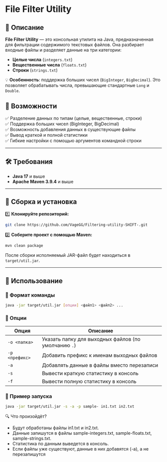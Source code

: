 # File Filter Utility

## 📌 Описание
**File Filter Utility** — это консольная утилита на Java, предназначенная для фильтрации содержимого текстовых файлов. Она разбирает входные файлы и разделяет данные на три категории:
- **Целые числа** (`integers.txt`)
- **Вещественные числа** (`floats.txt`)
- **Строки** (`strings.txt`)

💡 **Особенность**: поддержка больших чисел (`BigInteger`, `BigDecimal`). Это позволяет обрабатывать числа, превышающие стандартные `Long` и `Double`.

## 🚀 Возможности
✅ Разделение данных по типам (целые, вещественные, строки)  
✅ Поддержка больших чисел (BigInteger, BigDecimal)  
✅ Возможность добавления данных в существующие файлы  
✅ Вывод краткой и полной статистики  
✅ Гибкие настройки с помощью аргументов командной строки

---

## 🛠️ Требования
- **Java 17** и выше
- **Apache Maven 3.9.4** и выше

---

## 🔧 Сборка и установка
1️⃣ **Клонируйте репозиторий:**
```sh
git clone https://github.com/VageGG/Filtering-utility-SHIFT-.git
```

2️⃣ **Соберите проект с помощью Maven:**
```sh
mvn clean package
```
После сборки исполняемый JAR-файл будет находиться в `target/util.jar`.

---

## 📌 Использование
### 📜 Формат команды
```sh
java -jar target/util.jar [опции] <файл1> <файл2> ...
```

### 🔹 Опции
| Опция  | Описание |
|--------|----------|
| `-o <папка>`  | Указать папку для выходных файлов (по умолчанию `.`) |
| `-p <префикс>` | Добавить префикс к именам выходных файлов |
| `-a`   | Добавлять данные в файлы вместо перезаписи |
| `-s`   | Вывести краткую статистику в консоль |
| `-f`   | Вывести полную статистику в консоль |

### 🔹 Пример запуска

```sh
java -jar target/util.jar -s -a -p sample- in1.txt in2.txt
```
🔍 Что произойдёт?
- Будут обработаны файлы in1.txt и in2.txt.
- Данные запишутся в файлы sample-integers.txt, sample-floats.txt, sample-strings.txt.
- Статистика по данным выведется в консоль.
- Если файлы уже существуют, данные в них добавятся (-a), а не перезапишутся

